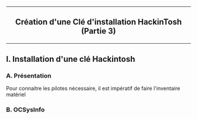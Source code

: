 -------------------------------------------------------------------------------------------------------------------
## <p align='center'> Création d'une Clé d'installation HackinTosh (Partie 3) </p>

-------------------------------------------------------------------------------------------------------------------
## I. Installation d'une clé Hackintosh
### A. Présentation
Pour connaitre les pilotes nécessaire, il est impératif de faire l'inventaire matériel
### B. OCSysInfo
